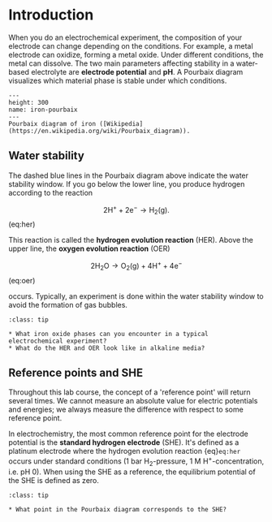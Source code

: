 # Introduction

When you do an electrochemical experiment, the composition of your electrode can change depending on the conditions. For example, a metal electrode can oxidize, forming a metal oxide. Under different conditions, the metal can dissolve. The two main parameters affecting stability in a water-based electrolyte are **electrode potential** and **pH**. A Pourbaix diagram visualizes which material phase is stable under which conditions.

```{figure} ../../images/iron-pourbaix.png
---
height: 300
name: iron-pourbaix
---
Pourbaix diagram of iron ([Wikipedia](https://en.wikipedia.org/wiki/Pourbaix_diagram)).
```

## Water stability

The dashed blue lines in the Pourbaix diagram above indicate the water stability window. If you go below the lower line, you produce hydrogen according to the reaction

$$
    \mathrm{2H^+ + 2e^- \to H_2(g)}.
$$ (eq:her)

This reaction is called the **hydrogen evolution reaction** (HER). Above the upper line, the **oxygen evolution reaction** (OER)

$$
    \mathrm{2H_2O \to O_2(g) + 4H^+ + 4e^-}
$$ (eq:oer)

occurs. Typically, an experiment is done within the water stability window to avoid the formation of gas bubbles.

`````{admonition} Questions
:class: tip

* What iron oxide phases can you encounter in a typical electrochemical experiment?
* What do the HER and OER look like in alkaline media?

`````

## Reference points and SHE

Throughout this lab course, the concept of a 'reference point' will return several times. We cannot measure an absolute value for electric potentials and energies; we always measure the difference with respect to some reference point.

In electrochemistry, the most common reference point for the electrode potential is the **standard hydrogen electrode** (SHE). It's defined as a platinum electrode where the hydrogen evolution reaction {eq}`eq:her` occurs under standard conditions (1 bar $\mathrm{H_2}$-pressure, 1 M $\mathrm{H^+}$-concentration, i.e. pH 0). When using the SHE as a reference, the equilibrium potential of the SHE is defined as zero.

`````{admonition} Questions
:class: tip

* What point in the Pourbaix diagram corresponds to the SHE?
`````